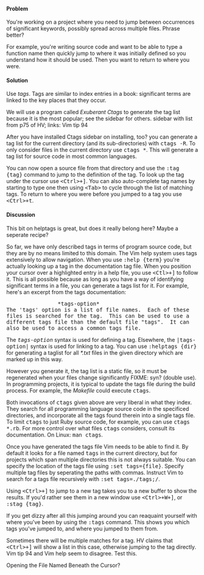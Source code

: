 <h4>Problem</h4>

You're working on a project where you need to jump between occurrences of
significant keywords, possibly spread across multiple files. <span
class="todo">Phrase better?</span>

For example, you're writing source code and want to be able to type a function
name then quickly jump to where it was initially defined so you understand how
it should be used.  Then you want to return to where you were.  

<h4>Solution</h4>
 
Use <i>tags</i>. Tags are similar to index entries in a book: significant
terms are linked to the key places that they occur. 

We will use a program called <i>Exuberant Ctags</i> to generate the tag list
because it is the most popular; see the sidebar for others. <span
class="todo">sidebar with list from p75 of HV; links: Vim tip 94</span> 

After you have installed Ctags <span class="todo">sidebar on installing,
too?</span> you can generate a tag list for the current directory (and its
sub-directories) with <tt>ctags -R</tt>. To only consider files in the current
directory use <tt>ctags \*</tt>.  This will generate a tag list for source code
in most common languages.

You can now open a source file from that directory and use the <tt>:tag
{tag}</tt> command to jump to the definition of the tag. To look up the tag
under the cursor use <tt>&lt;Ctrl&gt;+]</tt>. You can also auto-complete tag
names by starting to type one then using <tt>&lt;Tab&gt;</tt> to cycle through
the list of matching tags. To return to where you were before you jumped to a
tag you use <tt>&lt;Ctrl&gt;+t</tt>.

<h4>Discussion</h4>

<span class="todo">This bit on helptags is great, but does it really belong
here? Maybe a seperate recipe?</span>

So far, we have only described tags in terms of program source code, but they
are by no means limited to this domain. The Vim help system uses tags
extensively to allow navigation. When you use <tt>:help {term}</tt> you're
actually looking up a tag in the documentation tag file. When you position
your cursor over a highlighted entry in a help file, you use
<tt>&lt;Ctl&gt;+]</tt> to follow it. This is all possible because as long as
you have a way of identifying significant terms in a file, you can generate a
tags list for it.  For example, here's an excerpt from the tags documentation:

<pre>
				*tags-option*
The 'tags' option is a list of file names.  Each of these
files is searched for the tag.  This can be used to use a
different tags file than the default file "tags".  It can
also be used to access a common tags file.
</pre>

The <tt>*tags-option*</tt> syntax is used for defining a tag.  Elsewhere, the
<tt>|tags-option|</tt> syntax is used for linking to a tag. You can use
<tt>:helptags {dir}</tt> for generating a taglist for all <i>*.txt</i> files
in the given directory which are marked up in this way.

However you generate it, the tag list is a static file, so it must be
regenerated when your files change significantly <span class="todo">FIXME:
syn? (double use)</span>.  In programming projects, it is typical to update
the tags file during the build process.  For example, the <i>Makefile</i>
could execute <tt>ctags</tt>.

Both invocations of <tt>ctags</tt> given above are very liberal in what they
index.  They search for all programming language source code in the specificed
directories, and incorporate all the tags found therein into a single tags
file. To limit <tt>ctags</tt> to just Ruby source code, for example, you can
use <tt>ctags \*.rb</tt>. For more control over what files <tt>ctags</tt>
considers, consult its documentation. On Linux: <tt>man ctags</tt>.

Once you have generated the tags file Vim needs to be able to find it. By
default it looks for a file named <tt>tags</tt> in the current directory, but
for projects which span multiple directories this is not always suitable. You
can specify the location of the tags file using <tt>:set tags={file}</tt>.
Specify multiple tag files by seperating the paths with commas.  Instruct Vim
to search for a tags file recursively with <tt>:set tags=./tags;/</tt>.

Using <tt>&lt;Ctrl&gt;+]</tt> to jump to a new tag takes you to a new buffer
to show the results. If you'd rather see them in a new window use
<tt>&lt;Ctrl&gt;+W+]</tt>, or <tt>:stag {tag}</tt>. 

If you get dizzy after all this jumping around you can reaquaint yourself with
where you've been by using the <tt>:tags</tt> command. This shows you which
tags you've jumped to, and where you jumped to them from.

<span class="todo">Sometimes there will be multiple matches for a tag.  HV
claims that <tt>&lt;Ctrl&gt;+]</tt> will show a list in this case, otherwise
jumping to the tag directly. Vim tip 94 and Vim help seem to disagree. Test
this.</span>

<span class="todo">Opening the File Named Beneath the Cursor?</span>
